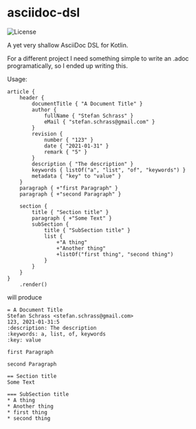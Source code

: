 
# asciidoc-dsl

![License](https://img.shields.io/github/license/sschrass/asciidoc-dsl)

A yet very shallow AsciiDoc DSL for Kotlin.

For a different project I need something simple to write an .adoc programatically, so I ended up writing this.

Usage:

```
article {
    header {
        documentTitle { "A Document Title" }
        author {
            fullName { "Stefan Schrass" }
            eMail { "stefan.schrass@gmail.com" }
        }
        revision {
            number { "123" }
            date { "2021-01-31" }
            remark { "5" }
        }
        description { "The description" }
        keywords { listOf("a", "list", "of", "keywords") }
        metadata { "key" to "value" }
    }
    paragraph { +"first Paragraph" }
    paragraph { +"second Paragraph" }

    section {
        title { "Section title" }
        paragraph { +"Some Text" }
        subSection {
            title { "SubSection title" }
            list {
                +"A thing"
                +"Another thing"
                +listOf("first thing", "second thing")
            }
        }
    }
}
    .render()
```

will produce

```
= A Document Title
Stefan Schrass <stefan.schrass@gmail.com>
123, 2021-01-31:5
:description: The description
:keywords: a, list, of, keywords
:key: value

first Paragraph

second Paragraph

== Section title
Some Text

=== SubSection title
* A thing
* Another thing
* first thing
* second thing
```
